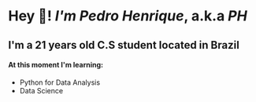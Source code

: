 # Hey 🤙! ***I'm Pedro Henrique***, a.k.a *PH*
## I'm a 21 years old C.S student located in Brazil
#### At this moment I'm learning:
- Python for Data Analysis
- Data Science
